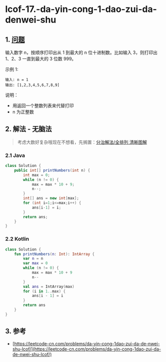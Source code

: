 # lcof-17.-da-yin-cong-1-dao-zui-da-denwei-shu

## 1. [问题](https://leetcode-cn.com/problems/da-yin-cong-1dao-zui-da-de-nwei-shu-lcof/)

输入数字 n，按顺序打印出从 1 到最大的 n 位十进制数。比如输入 3，则打印出 1、2、3 一直到最大的 3 位数 999。

示例 1:

```text
输入: n = 1
输出: [1,2,3,4,5,6,7,8,9]
```

说明：

* 用返回一个整数列表来代替打印
* n 为正整数

## 2. 解法 - 无脑法

> 考虑大数好复杂哦现在不想看，先搁置：[分治解法/全排列 清晰图解](https://leetcode-cn.com/problems/da-yin-cong-1dao-zui-da-de-nwei-shu-lcof/solution/mian-shi-ti-17-da-yin-cong-1-dao-zui-da-de-n-wei-2/)

### 2.1 Java

```java
class Solution {
    public int[] printNumbers(int n) {
        int max = 0;
        while (n != 0) {
            max = max * 10 + 9;
            n--;
        }
        int[] ans = new int[max];
        for (int i=1;i<=max;i++) {
            ans[i-1] = i;
        }
        return ans;
    }
}
```

### 2.2 Kotlin

```kotlin
class Solution {
    fun printNumbers(n: Int): IntArray {
        var n = n
        var max = 0
        while (n != 0) {
            max = max * 10 + 9
            n--
        }
        val ans = IntArray(max)
        for (i in 1..max) {
            ans[i - 1] = i
        }
        return ans
    }
}
```

## 3. 参考

* [https://leetcode-cn.com/problems/da-yin-cong-1dao-zui-da-de-nwei-shu-lcof/](https://leetcode-cn.com/problems/da-yin-cong-1dao-zui-da-de-nwei-shu-lcof/)

